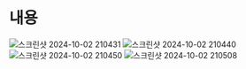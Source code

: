 # 내용 
![스크린샷 2024-10-02 210431](https://github.com/user-attachments/assets/641e6c23-1b7e-4ddc-8b03-042fbaf48633)
![스크린샷 2024-10-02 210440](https://github.com/user-attachments/assets/dfa25182-ff03-4255-ac9c-d5258415b685)
![스크린샷 2024-10-02 210450](https://github.com/user-attachments/assets/b5dda2d1-dad7-406a-b7b9-7b9df208d8f3)
![스크린샷 2024-10-02 210508](https://github.com/user-attachments/assets/674317a1-7a01-4094-982e-3ffaa285995c)
